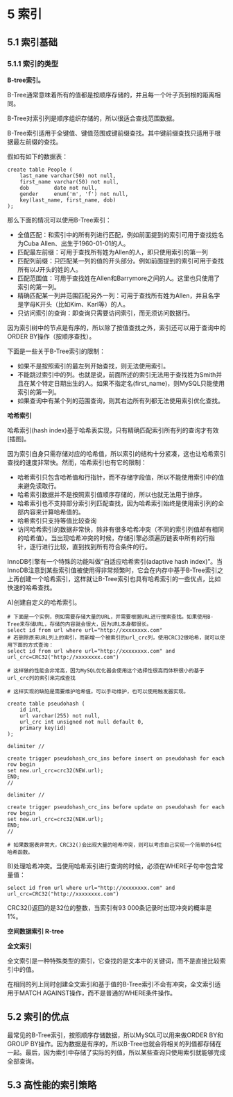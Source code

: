 # 5 索引

## 5.1 索引基础

### 5.1.1 索引的类型

**B-tree索引。**

B-Tree通常意味着所有的值都是按顺序存储的，并且每一个叶子页到根的距离相同。

B-Tree对索引列是顺序组织存储的，所以很适合查找范围数据。

B-Tree索引适用于全键值、键值范围或键前缀查找。其中键前缀查找只适用于根据最左前缀的查找。

假如有如下的数据表：

```mysql
create table People (
	last_name varchar(50) not null,
    first_name varchar(50) not null,
    dob        date not null,
    gender     enum('m', 'f') not null,
    key(last_name, first_name, dob)
);
```

那么下面的情况可以使用B-Tree索引：

- 全值匹配：和索引中的所有列进行匹配，例如前面提到的索引可用于查找姓名为Cuba Allen、出生于1960-01-01的人。
- 匹配最左前缀：可用于查找所有姓为Allen的人，即只使用索引的第一列
- 匹配列前缀：只匹配某一列的值的开头部分。例如前面提到的索引可用于查找所有以J开头的姓的人。
- 匹配范围值：可用于查找姓在Allen和Barrymore之间的人。这里也只使用了索引的第一列。
- 精确匹配某一列并范围匹配另外一列：可用于查找所有姓为Allen，并且名字是字母K开头（比如Kim、Karl等）的人。
- 只访问索引的查询：即查询只需要访问索引，而无须访问数据行。

因为索引树中的节点是有序的，所以除了按值查找之外，索引还可以用于查询中的ORDER BY操作（按顺序查找）。

下面是一些关于B-Tree索引的限制：

- 如果不是按照索引的最左列开始查找，则无法使用索引。
- 不能跳过索引中的列。也就是说，前面所述的索引无法用于查找姓为Smith并且在某个特定日期出生的人。如果不指定名(first_name)，则MySQL只能使用索引的第一列。
- 如果查询中有某个列的范围查询，则其右边所有列都无法使用索引优化查找。

**哈希索引**

哈希索引(hash index)基于哈希表实现，只有精确匹配索引所有列的查询才有效[插图]。

因为索引自身只需存储对应的哈希值，所以索引的结构十分紧凑，这也让哈希索引查找的速度非常快。然而，哈希索引也有它的限制：

- 哈希索引只包含哈希值和行指针，而不存储字段值，所以不能使用索引中的值来避免读取行。
- 哈希索引数据并不是按照索引值顺序存储的，所以也就无法用于排序。
- 哈希索引也不支持部分索引列匹配查找，因为哈希索引始终是使用索引列的全部内容来计算哈希值的。
- 哈希索引只支持等值比较查询
- 访问哈希索引的数据非常快，除非有很多哈希冲突（不同的索引列值却有相同的哈希值）。当出现哈希冲突的时候，存储引擎必须遍历链表中所有的行指针，逐行进行比较，直到找到所有符合条件的行。

InnoDB引擎有一个特殊的功能叫做“自适应哈希索引(adaptive hash index)”。当InnoDB注意到某些索引值被使用得非常频繁时，它会在内存中基于B-Tree索引之上再创建一个哈希索引，这样就让B-Tree索引也具有哈希索引的一些优点，比如快速的哈希查找。

A)创建自定义的哈希索引。

```mysql
# 下面是一个实例，例如需要存储大量的URL，并需要根据URL进行搜索查找。如果使用B-Tree来存储URL，存储的内容就会很大，因为URL本身都很长。
select id from url where url="http://xxxxxxxx.com" 
# 若删除原来URL列上的索引，而新增一个被索引的url_crc列，使用CRC32做哈希，就可以使用下面的方式查询：
select id from url where url="http://xxxxxxxx.com" and url_crc=CRC32("http://xxxxxxxx.com")

# 这样做的性能会非常高，因为MySQL优化器会使用这个选择性很高而体积很小的基于url_crc列的索引来完成查找

# 这样实现的缺陷是需要维护哈希值。可以手动维护，也可以使用触发器实现。

create table pseudohash (
	id int,
    url varchar(255) not null,
    url_crc int unsigned not null default 0,
    primary key(id)
);

delimiter //

create trigger pseudohash_crc_ins before insert on pseudohash for each row begin
set new.url_crc=crc32(NEW.url);
END;
//

delimiter //

create trigger pseudohash_crc_ins before update on pseudohash for each row begin
set new.url_crc=crc32(NEW.url);
END;
//

# 如果数据表非常大，CRC32()会出现大量的哈希冲突，则可以考虑自己实现一个简单的64位哈希函数。
```

B)处理哈希冲突。当使用哈希索引进行查询的时候，必须在WHERE子句中包含常量值：

```mysql
select id from url where url="http://xxxxxxxx.com" and url_crc=CRC32("http://xxxxxxxx.com")
```

CRC32()返回的是32位的整数，当索引有93 000条记录时出现冲突的概率是1%。

**空间数据索引 R-tree**

**全文索引**

全文索引是一种特殊类型的索引，它查找的是文本中的关键词，而不是直接比较索引中的值。

在相同的列上同时创建全文索引和基于值的B-Tree索引不会有冲突，全文索引适用于MATCH AGAINST操作，而不是普通的WHERE条件操作。

## 5.2 索引的优点

最常见的B-Tree索引，按照顺序存储数据，所以MySQL可以用来做ORDER BY和GROUP BY操作。因为数据是有序的，所以B-Tree也就会将相关的列值都存储在一起。最后，因为索引中存储了实际的列值，所以某些查询只使用索引就能够完成全部查询。

## 5.3 高性能的索引策略

